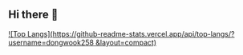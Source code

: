## Hi there 👋

[![Top Langs](https://github-readme-stats.vercel.app/api/top-langs/?username=dongwook258 &layout=compact)](https://github.com/dongwook258/githubreadme-stats)
